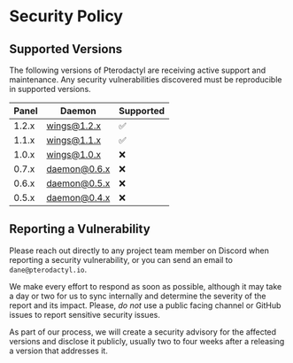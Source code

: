 # Security Policy

## Supported Versions
The following versions of Pterodactyl are receiving active support and maintenance. Any security vulnerabilities discovered must be reproducible in supported versions.

| Panel | Daemon       | Supported          |
| ----- | ------------ | ------------------ |
| 1.2.x | wings@1.2.x  | :white_check_mark: |
| 1.1.x | wings@1.1.x  | :white_check_mark: |
| 1.0.x | wings@1.0.x  | :x: |
| 0.7.x | daemon@0.6.x | :x: |
| 0.6.x | daemon@0.5.x | :x:                |
| 0.5.x | daemon@0.4.x | :x:                |

## Reporting a Vulnerability

Please reach out directly to any project team member on Discord when reporting a security vulnerability, or you can send an email to `dane@pterodactyl.io`.

We make every effort to respond as soon as possible, although it may take a day or two for us to sync internally and determine the severity of the report and its impact. Please, _do not_ use a public facing channel or GitHub issues to report sensitive security issues.

As part of our process, we will create a security advisory for the affected versions and disclose it publicly, usually two to four weeks after a releasing a version that addresses it.
